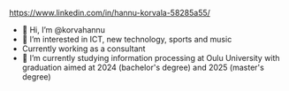 https://www.linkedin.com/in/hannu-korvala-58285a55/
- 👋 Hi, I’m @korvahannu
- 👀 I’m interested in ICT, new technology, sports and music
- Currently working as a consultant
- 🌱 I’m currently studying information processing at Oulu University with graduation aimed at 2024 (bachelor's degree) and 2025 (master's degree)
